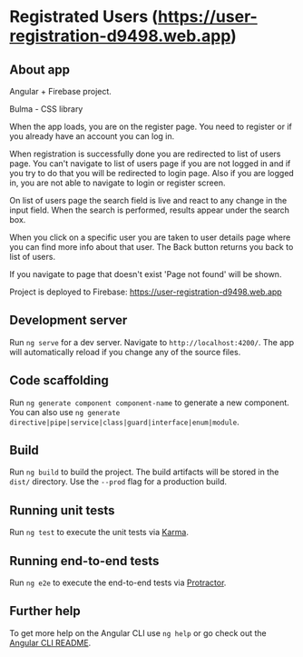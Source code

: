# Registrated Users (https://user-registration-d9498.web.app)

## About app

Angular + Firebase project.

Bulma - CSS library

When the app loads, you are on the register page.
You need to register or if you already have an account you can log in.

When registration is successfully done you are redirected to list of users page.
You can't navigate to list of users page if you are not logged in and if you try to do that you will be redirected to login page.
Also if you are logged in, you are not able to navigate to login or register screen.

On list of users page the search field is live and react to any change in the input field.
When the search is performed, results appear under the search box.

When you click on a specific user you are taken to user details page where you can find more info about that user.
The Back button returns you back to list of users.

If you navigate to page that doesn't exist 'Page not found' will be shown.

Project is deployed to Firebase: https://user-registration-d9498.web.app





## Development server

Run `ng serve` for a dev server. Navigate to `http://localhost:4200/`. The app will automatically reload if you change any of the source files.

## Code scaffolding

Run `ng generate component component-name` to generate a new component. You can also use `ng generate directive|pipe|service|class|guard|interface|enum|module`.

## Build

Run `ng build` to build the project. The build artifacts will be stored in the `dist/` directory. Use the `--prod` flag for a production build.

## Running unit tests

Run `ng test` to execute the unit tests via [Karma](https://karma-runner.github.io).

## Running end-to-end tests

Run `ng e2e` to execute the end-to-end tests via [Protractor](http://www.protractortest.org/).

## Further help

To get more help on the Angular CLI use `ng help` or go check out the [Angular CLI README](https://github.com/angular/angular-cli/blob/master/README.md).
